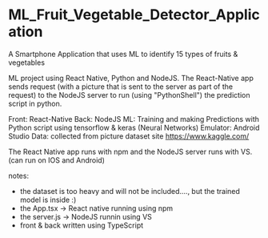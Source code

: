 # ML_Fruit_Vegetable_Detector_Application
A Smartphone Application that uses ML to identify 15 types of fruits &amp; vegetables

ML project using React Native, Python and NodeJS. 
The React-Native app sends request (with a picture that is sent to the server as part of the request) to the NodeJS server to run (using "PythonShell") the prediction script in python.

Front: React-Native
Back: NodeJS 
ML: Training and making Predictions with Python script using tensorflow & keras (Neural Networks)
Emulator: Android Studio
Data: collected from picture dataset site https://www.kaggle.com/

The React Native app runs with npm and the NodeJS server runs with VS.
(can run on IOS and Android)

notes:
* the dataset is too heavy and will not be included...., but the trained model is inside :)
* the App.tsx -> React native running using npm
* the server.js -> NodeJS runnin using VS
* front & back written using TypeScript
